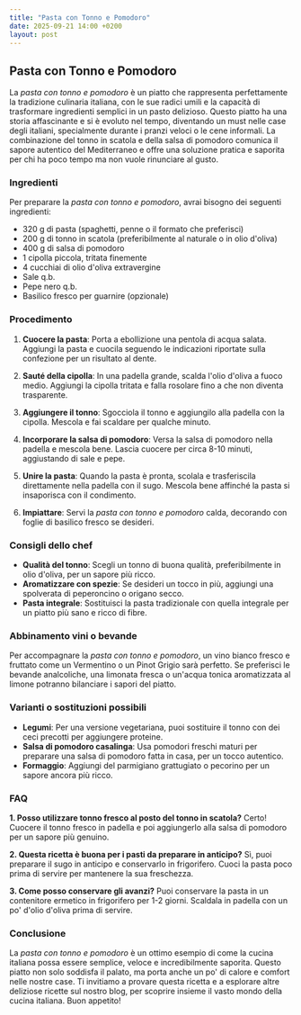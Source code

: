```yaml
---
title: "Pasta con Tonno e Pomodoro"
date: 2025-09-21 14:00 +0200
layout: post
---
```


## Pasta con Tonno e Pomodoro

La *pasta con tonno e pomodoro* è un piatto che rappresenta perfettamente la tradizione culinaria italiana, con le sue radici umili e la capacità di trasformare ingredienti semplici in un pasto delizioso. Questo piatto ha una storia affascinante e si è evoluto nel tempo, diventando un must nelle case degli italiani, specialmente durante i pranzi veloci o le cene informali. La combinazione del tonno in scatola e della salsa di pomodoro comunica il sapore autentico del Mediterraneo e offre una soluzione pratica e saporita per chi ha poco tempo ma non vuole rinunciare al gusto.

### Ingredienti

Per preparare la *pasta con tonno e pomodoro*, avrai bisogno dei seguenti ingredienti:

- 320 g di pasta (spaghetti, penne o il formato che preferisci)
- 200 g di tonno in scatola (preferibilmente al naturale o in olio d'oliva)
- 400 g di salsa di pomodoro
- 1 cipolla piccola, tritata finemente
- 4 cucchiai di olio d'oliva extravergine
- Sale q.b.
- Pepe nero q.b.
- Basilico fresco per guarnire (opzionale)

### Procedimento

1. **Cuocere la pasta**: Porta a ebollizione una pentola di acqua salata. Aggiungi la pasta e cuocila seguendo le indicazioni riportate sulla confezione per un risultato al dente.

2. **Sauté della cipolla**: In una padella grande, scalda l'olio d'oliva a fuoco medio. Aggiungi la cipolla tritata e falla rosolare fino a che non diventa trasparente.

3. **Aggiungere il tonno**: Sgocciola il tonno e aggiungilo alla padella con la cipolla. Mescola e fai scaldare per qualche minuto.

4. **Incorporare la salsa di pomodoro**: Versa la salsa di pomodoro nella padella e mescola bene. Lascia cuocere per circa 8-10 minuti, aggiustando di sale e pepe.

5. **Unire la pasta**: Quando la pasta è pronta, scolala e trasferiscila direttamente nella padella con il sugo. Mescola bene affinché la pasta si insaporisca con il condimento.

6. **Impiattare**: Servi la *pasta con tonno e pomodoro* calda, decorando con foglie di basilico fresco se desideri.

### Consigli dello chef

- **Qualità del tonno**: Scegli un tonno di buona qualità, preferibilmente in olio d'oliva, per un sapore più ricco.
- **Aromatizzare con spezie**: Se desideri un tocco in più, aggiungi una spolverata di peperoncino o origano secco.
- **Pasta integrale**: Sostituisci la pasta tradizionale con quella integrale per un piatto più sano e ricco di fibre.

### Abbinamento vini o bevande

Per accompagnare la *pasta con tonno e pomodoro*, un vino bianco fresco e fruttato come un Vermentino o un Pinot Grigio sarà perfetto. Se preferisci le bevande analcoliche, una limonata fresca o un'acqua tonica aromatizzata al limone potranno bilanciare i sapori del piatto.

### Varianti o sostituzioni possibili

- **Legumi**: Per una versione vegetariana, puoi sostituire il tonno con dei ceci precotti per aggiungere proteine.
- **Salsa di pomodoro casalinga**: Usa pomodori freschi maturi per preparare una salsa di pomodoro fatta in casa, per un tocco autentico.
- **Formaggio**: Aggiungi del parmigiano grattugiato o pecorino per un sapore ancora più ricco.

### FAQ

**1. Posso utilizzare tonno fresco al posto del tonno in scatola?**
Certo! Cuocere il tonno fresco in padella e poi aggiungerlo alla salsa di pomodoro per un sapore più genuino.

**2. Questa ricetta è buona per i pasti da preparare in anticipo?**
Sì, puoi preparare il sugo in anticipo e conservarlo in frigorifero. Cuoci la pasta poco prima di servire per mantenere la sua freschezza.

**3. Come posso conservare gli avanzi?**
Puoi conservare la pasta in un contenitore ermetico in frigorifero per 1-2 giorni. Scaldala in padella con un po' d'olio d'oliva prima di servire.

### Conclusione

La *pasta con tonno e pomodoro* è un ottimo esempio di come la cucina italiana possa essere semplice, veloce e incredibilmente saporita. Questo piatto non solo soddisfa il palato, ma porta anche un po' di calore e comfort nelle nostre case. Ti invitiamo a provare questa ricetta e a esplorare altre deliziose ricette sul nostro blog, per scoprire insieme il vasto mondo della cucina italiana. Buon appetito!